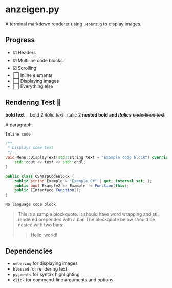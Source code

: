 # anzeigen.py

A terminal markdown renderer using `ueberzug` to display images.

## Progress

- ☑️  Headers
- ☑️  Multiline code blocks
- ☑️  Scrolling
- ⬜️ Inline elements
- ⬜️ Displaying images
- ⬜️ Everything else

## Rendering Test 🧋
**bold text**
__bold 2
*italic text*
_italic 2
**nested bold and *italics***
~~underlined text~~

A paragraph.

`Inline code`

```cpp
/**
 * Displays some text
 */
void Menu::DisplayText(std::string text = "Example code block") override {
    std::cout << text << std::endl;
}
```

```c#
public class CSharpCodeBlock {
    public string Example = "Example C#" { get; internal set; };
    public bool Example2 => Example != Function(this);
    public IInterface Function();
}
```

```
No language code block
```

> This is a sample blockquote. It should have word wrapping and still rendered prepended with a bar. The blockquote below should be nested with two bars:
> > Hello, world!

## Dependencies
- `ueberzug` for displaying images
- `blessed` for rendering text
- `pygments` for syntax highlighting
- `click` for command-line arguments and options
